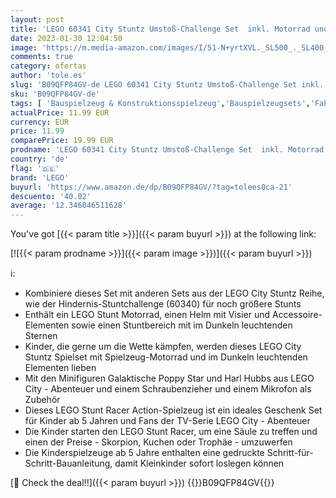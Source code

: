 ```yaml
---
layout: post
title: 'LEGO 60341 City Stuntz Umstoß-Challenge Set  inkl. Motorrad und Stunt Racer Minifigur  Action-Spielzeug  Geschenk Set für Kinder ab 5 Jahren'
date: 2023-01-30 12:04:50
image: 'https://m.media-amazon.com/images/I/51-N+yrtXVL._SL500_._SL400_.jpg'
comments: true
category: ofertas
author: 'tole.es'
slug: 'B09QFP84GV-de LEGO 60341 City Stuntz Umstoß-Challenge Set inkl. Motorrad...'
sku: 'B09QFP84GV-de'
tags: [ 'Bauspielzeug & Konstruktionsspielzeug','Bauspielzeugsets','Fahrzeug Spielsets für Kinder','Spielfahrzeuge','Spielzeug','lego','🇩🇪', ]
actualPrice: 11.99 EUR
currency: EUR
price: 11.99
comparePrice: 19.99 EUR
prodname: 'LEGO 60341 City Stuntz Umstoß-Challenge Set  inkl. Motorrad und Stunt Racer Minifigur  Action-Spielzeug  Geschenk Set für Kinder ab 5 Jahren'
country: 'de'
flag: '🇩🇪'
brand: 'LEGO'
buyurl: 'https://www.amazon.de/dp/B09QFP84GV/?tag=tolees0ca-21'
descuento: '40.02'
average: '12.346046511628'
---
```


You've got [{{< param title >}}]({{< param buyurl >}}) at the following link:

[![{{< param prodname >}}]({{< param image >}})]({{< param buyurl >}})

ℹ️:

- Kombiniere dieses Set mit anderen Sets aus der LEGO City Stuntz Reihe, wie der Hindernis-Stuntchallenge (60340) für noch größere Stunts
- Enthält ein LEGO Stunt Motorrad, einen Helm mit Visier und Accessoire-Elementen sowie einen Stuntbereich mit im Dunkeln leuchtenden Sternen
- Kinder, die gerne um die Wette kämpfen, werden dieses LEGO City Stuntz Spielset mit Spielzeug-Motorrad und im Dunkeln leuchtenden Elementen lieben
- Mit den Minifiguren Galaktische Poppy Star und Harl Hubbs aus LEGO City - Abenteuer und einem Schraubenzieher und einem Mikrofon als Zubehör
- Dieses LEGO Stunt Racer Action-Spielzeug ist ein ideales Geschenk Set für Kinder ab 5 Jahren und Fans der TV-Serie LEGO City - Abenteuer
- Die Kinder starten den LEGO Stunt Racer, um eine Säule zu treffen und einen der Preise - Skorpion, Kuchen oder Trophäe - umzuwerfen
- Die Kinderspielzeuge ab 5 Jahre enthalten eine gedruckte Schritt-für-Schritt-Bauanleitung, damit Kleinkinder sofort loslegen können

[🛒 Check the deal!!]({{< param buyurl >}})
{{<world>}}B09QFP84GV{{</world>}}
